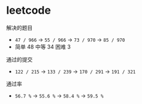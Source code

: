 # leetcode

解决的题目
- `47 / 966` -> `55 / 966` -> `73 / 970` -> `85 / 970`
- 简单 48 中等 34 困难 3

通过的提交
- `122 / 215` -> `133 / 239` -> `170 / 291` -> `191 / 321`

通过率
- `56.7 %` -> `55.6 %` -> `58.4 %` -> `59.5 %`

